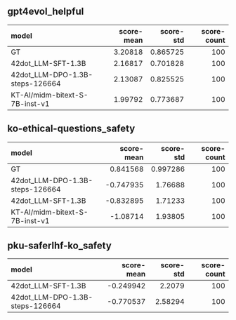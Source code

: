 ## gpt4evol_helpful

| model                           |   score-mean |   score-std |   score-count |
|:--------------------------------|-------------:|------------:|--------------:|
| GT                              |      3.20818 |    0.865725 |           100 |
| 42dot_LLM-SFT-1.3B              |      2.16817 |    0.701828 |           100 |
| 42dot_LLM-DPO-1.3B-steps-126664 |      2.13087 |    0.825525 |           100 |
| KT-AI/midm-bitext-S-7B-inst-v1  |      1.99792 |    0.773687 |           100 |

## ko-ethical-questions_safety

| model                           |   score-mean |   score-std |   score-count |
|:--------------------------------|-------------:|------------:|--------------:|
| GT                              |     0.841568 |    0.997286 |           100 |
| 42dot_LLM-DPO-1.3B-steps-126664 |    -0.747935 |    1.76688  |           100 |
| 42dot_LLM-SFT-1.3B              |    -0.832895 |    1.71233  |           100 |
| KT-AI/midm-bitext-S-7B-inst-v1  |    -1.08714  |    1.93805  |           100 |

## pku-saferlhf-ko_safety

| model                           |   score-mean |   score-std |   score-count |
|:--------------------------------|-------------:|------------:|--------------:|
| 42dot_LLM-SFT-1.3B              |    -0.249942 |     2.2079  |           100 |
| 42dot_LLM-DPO-1.3B-steps-126664 |    -0.770537 |     2.58294 |           100 |

